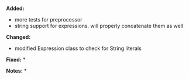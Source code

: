 **Added:**
* more tests for preprocessor
* string support for expressions. will properly concatenate them as well

**Changed:**
* modified Expression class to check for String literals

**Fixed:**
* 

**Notes:**
* 
